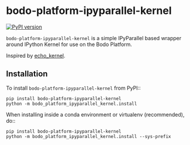# bodo-platform-ipyparallel-kernel

[![PyPI version](https://badge.fury.io/py/bodo-platform-ipyparallel-kernel.svg)](https://badge.fury.io/py/bodo-platform-ipyparallel-kernel)

`bodo-platform-ipyparallel-kernel` is a simple IPyParallel based wrapper around IPython Kernel
for use on the Bodo Platform.

Inspired by [echo_kernel](https://github.com/jupyter/echo_kernel).

## Installation

To install `bodo-platform-ipyparallel-kernel` from PyPI::

    pip install bodo-platform-ipyparallel-kernel
    python -m bodo_platform_ipyparallel_kernel.install

When installing inside a conda environment or virtualenv (recommended), do::

    pip install bodo-platform-ipyparallel-kernel
    python -m bodo_platform_ipyparallel_kernel.install --sys-prefix